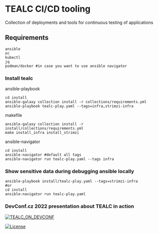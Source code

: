 # TEALC CI/CD tooling
Collection of deployments and tools for continuous testing of applications

## Requirements
```
ansible
oc
kubectl
jq
podman/docker #in case you want to use ansible navigator
```

### Install tealc
ansible-playbook
```
cd install
ansible-galaxy collection install -r collections/requirements.yml
ansible-playbook tealc-play.yaml --tags=infra,strimzi-infra
```

makefile
```
ansible-galaxy collection install -r install/collections/requirements.yml
make install_infra install_strimzi 
```

ansible-navigator
```
cd install
ansible-navigator #default all tags
ansible-navigator run tealc-play.yaml --tags infra
```


### Show sensitive data during debugging ansible locally
```
ansible-playbook install/tealc-play.yaml --tags=strimzi-infra
#or
cd install
ansible-navigator run tealc-play.yaml
```

### DevConf.cz 2022 presentation about TEALC in action
[![TEALC_ON_DEVCONF](https://img.youtube.com/vi/oLAYig0zQgw/0.jpg)](https://www.youtube.com/watch?v=oLAYig0zQgw)


[![License](https://img.shields.io/badge/License-Apache%202.0-blue.svg)](https://opensource.org/licenses/Apache-2.0)
